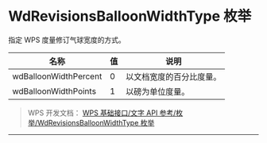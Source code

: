 # WdRevisionsBalloonWidthType 枚举

指定 WPS 度量修订气球宽度的方式。

| 名称                  | 值  | 说明                     |
|-----------------------|-----|--------------------------|
| wdBalloonWidthPercent | 0   | 以文档宽度的百分比度量。 |
| wdBalloonWidthPoints  | 1   | 以磅为单位度量。         |

> WPS 开发文档： [WPS 基础接口/文字 API 参考/枚举/WdRevisionsBalloonWidthType 枚举](https://qn.cache.wpscdn.cn/encs/doc/office_v19/topics/WPS%20%E5%9F%BA%E7%A1%80%E6%8E%A5%E5%8F%A3/%E6%96%87%E5%AD%97%20API%20%E5%8F%82%E8%80%83/%E6%9E%9A%E4%B8%BE/WdRevisionsBalloonWidthType%20%E6%9E%9A%E4%B8%BE.html)

------------------------------------------------------------------------
